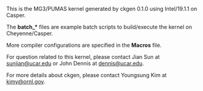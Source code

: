 This is the MG3/PUMAS kernel generated by ckgen 0.1.0 using Intel/19.1.1 on Casper.  

The **batch_\*** files are example batch scripts to build/execute the kernel on Cheyenne/Casper.  

More compiler configurations are specified in the **Macros** file.  

For question related to this kernel, please contact Jian Sun at sunjian@ucar.edu or John Dennis at dennis@ucar.edu.  

For more details about ckgen, please contact Youngsung Kim at kimy@ornl.gov.
